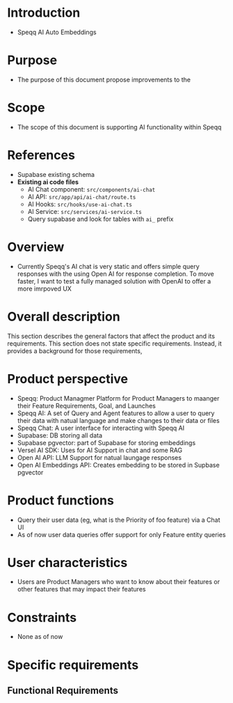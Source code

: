 # Introduction
 - Speqq AI Auto Embeddings

# Purpose
- The purpose of this document propose improvements to the 

# Scope
- The scope of this document is supporting AI functionality within Speqq

# References
- Supabase existing schema
- **Existing ai code files**
    - AI Chat component: `src/components/ai-chat`
    - AI API: `src/app/api/ai-chat/route.ts`
    - AI Hooks: `src/hooks/use-ai-chat.ts`
    - AI Service: `src/services/ai-service.ts`
    - Query supabase and look for tables with `ai_` prefix

# Overview
- Currently Speqq's AI chat is very static and offers simple query responses with the using Open AI for response completion. To move faster, I want to test a fully managed solution with OpenAI to offer a more imrpoved UX

# Overall description
This section describes the general factors that affect the product and its requirements. This
section does not state specific requirements. Instead, it provides a background for those requirements,

# Product perspective
- Speqq: Product Managmer Platform for Product Managers to maanger their Feature Requirements, Goal, and Launches
- Speqq AI: A set of Query and Agent features to allow a user to query their data with natual language and make changes to their data or files
- Speqq Chat: A user interface for interacting with Speqq AI
- Supabase: DB storing all data 
- Supabase pgvector: part of Supabase for storing embeddings
- Versel AI SDK: Uses for AI Support in chat and some RAG
- Open AI API: LLM Support for natual laungage responses 
- Open AI Embeddings API: Creates embedding to be stored in Supbase pgvector 

# Product functions
- Query their user data (eg, what is the Priority of foo feature) via a Chat UI
- As of now user data queries offer support for only Feature entity queries

# User characteristics
- Users are Product Managers who want to know about their features or other features that may impact their features

# Constraints
- None as of now

# Specific requirements

## Functional Requirements